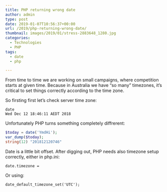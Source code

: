 ```yaml
---
title: PHP returning wrong date
author: admin
type: post
date: 2019-01-07T10:56:37+00:00
url: /2019/php-returning-wrong-date/
thumbnail: images/2019/01/stress-2883648_1280.jpg
categories:
  - Technologies
  - PHP
tags:
  - date
  - php

---
```

From time to time we are working on small campaigns, where competition starts at given time. Because in Australia we have &#8220;so many&#8221; timezones, it&#8217;s critical to set things correctly according to the time zone. 

<!--more-->

So firsting first let&#8217;s check server time zone:  

```
date
Wed Dec 12 18:46:11 AEDT 2018
```

Unfortunately PHP turns something completely diffrerent:  


```PHP
$today = date('YmdHi');
var_dump($today);
string(12) "201812120746"
```

Date is a little bit offset. After digging out, PHP needs also timezone setup correctly, either in php.ini:

`date.timezone =`

Or using:

`date_default_timezone_set('UTC');`